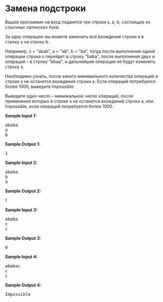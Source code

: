 <h1>Замена подстроки</h1>
<p>Вашей программе на вход подаются три строки s, a, b, состоящие из строчных латинских букв.</p>
<p>За одну операцию вы можете заменить все вхождения строки a в строку s на строку b.</p>
<p>Например, s = "abab", a = "ab", b = "ba", тогда после выполнения одной операции строка s перейдет в строку "baba", после выполнения двух и операций – в строку "bbaa", и дальнейшие операции не будут изменять строку s.</p>
<p>Необходимо узнать, после какого минимального количества операций в строке s не останется вхождений строки a. Если операций потребуется более 1000, выведите Impossible.</p>
<p>Выведите одно число – минимальное число операций, после применения которых в строке s не останется вхождений строки a, или Impossible, если операций потребуется более 1000.</p>
<p><strong>Sample Input 1:</strong></p>
<pre>
ababa
a
b
</pre>
<p><strong>Sample Output 1:</strong></p>
<pre>
1
</pre>
<p><strong>Sample Input 2:</strong></p>
<pre>
ababa
b
a
</pre>
<p><strong>Sample Output 2:</strong></p>
<p>1
<p><strong>Sample Input 3:</strong></p>
<pre>
ababa
c
c
</pre>
<p><strong>Sample Output 3:</strong></p>
<pre>
0
</pre>
<p><strong>Sample Input 4:</strong></p>
<pre>
ababac
c
c
</pre>
<p><strong>Sample Output 4:</strong></p>
<pre>
Impossible
</pre>